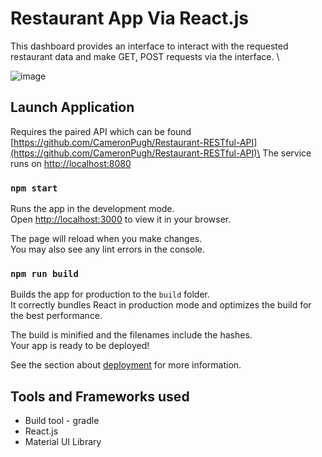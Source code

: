 # Restaurant App Via React.js

This dashboard provides an interface to interact with the requested restaurant data and make GET, POST requests via the interface. \

![image](https://user-images.githubusercontent.com/61750390/158685068-a796a5d1-2d59-4dd1-b9bc-5256754926c5.png)


## Launch Application

Requires the paired API which can be found\
[https://github.com/CameronPugh/Restaurant-RESTful-API](https://github.com/CameronPugh/Restaurant-RESTful-API)\
The service runs on [http://localhost:8080](http://localhost:8080)

### `npm start`

Runs the app in the development mode.\
Open [http://localhost:3000](http://localhost:3000) to view it in your browser.

The page will reload when you make changes.\
You may also see any lint errors in the console.

### `npm run build`

Builds the app for production to the `build` folder.\
It correctly bundles React in production mode and optimizes the build for the best performance.

The build is minified and the filenames include the hashes.\
Your app is ready to be deployed!

See the section about [deployment](https://facebook.github.io/create-react-app/docs/deployment) for more information.

## Tools and Frameworks used
- Build tool - gradle
- React.js
- Material UI Library
